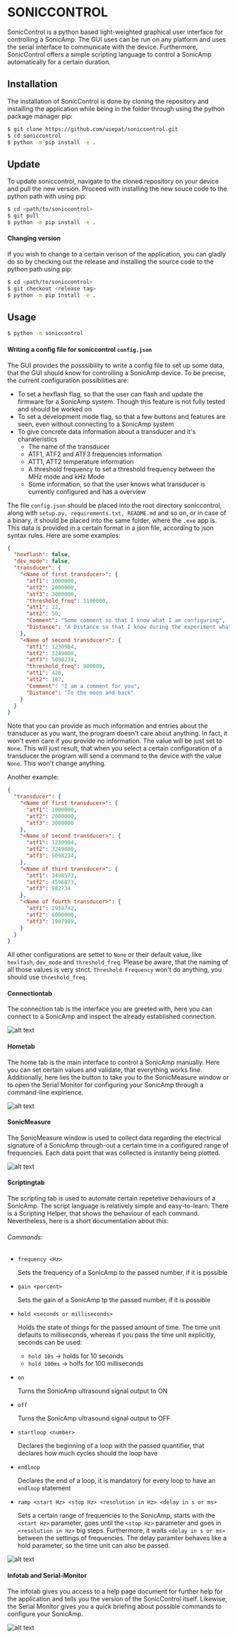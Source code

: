 # SONICCONTROL

SonicControl is a python based light-weighted graphical user interface for controlling a SonicAmp. The GUI uses can be run on any platform and uses the serial interface to communicate with the device. Furthermore, SonicControl offers a simple scripting language to control a SonicAmp automatically for a certain duration.

## Installation

The installation of SonicControl is done by cloning the repository and installing the application while being in the folder through using the python package manager pip:
```bash
$ git clone https://github.com/usepat/soniccontrol.git
$ cd soniccontrol
$ python -m pip install -e .
```

## Update
To update soniccontrol, navigate to the cloned repository on your device and pull the new version. Proceed with installing the new souce code to the python path with using pip:
```bash
$ cd <path/to/soniccontrol>
$ git pull
$ python -m pip install -e .
```

#### Changing version
If you wish to change to a certain verison of the application, you can gladly do so by checking out the release and installing the source code to the python path using pip:
```bash
$ cd <path/to/soniccontrol>
$ git checkout <release tag>
$ python -m pip install -e .
```

## Usage
```bash
$ python -m soniccontrol
```

#### Writing a config file for soniccontrol ``config.json``
The GUI provides the posssibility to write a config file to set up some data, that the GUI should know for controlling a SonicAmp device. To be precise, the current configuration possibilities are:
- To set a hexflash flag, so that the user can flash and update the firmware for a SonicAmp system. Though this feature is not fully tested and should be worked on
- To set a development mode flag, so that a few buttons and features are seen, even without connecting to a SonicAmp system
- To give concrete data information about a transducer and it's charateristics
    - The name of the transducer
    - ATF1, ATF2 and ATF3 frequencies information
    - ATT1, ATT2 temperature information
    - A threshold frequency to set a threshold frequency between the MHz mode and kHz Mode
    - Some information, so that the user knows what transducer is currently configured and has a overview

The file ``config.json`` should be placed into the root directory soniccontrol, along with ``setup.py, requirements.txt, README.md`` and so on, or in case of a binary,
it should be placed into the same folder, where the ``.exe`` app is.
This data is provided in a certain format in a json file, according to json syntax rules. Here are some examples:
```json
{
  "hexflash": false, 
  "dev_mode": false,
  "transducer": {
    "<Name of first transducer>": {
      "atf1": 1000000,
      "atf2": 2000000,
      "atf3": 3000000,
      "threshold_freq": 1100000,
      "att1": 12,
      "att2": 50,
      "Comment": "Some comment so that I know what I am configuring",
      "Distance": "A Distance so that I know during the experiment what to do"
    },
    "<Name of second transducer>": {
      "atf1": 1230984,
      "atf2": 3249080,
      "atf3": 5098234,
      "threshold_freq": 900000,
      "att1": 420,
      "att2": 187,
      "Comment": "I am a comment for you",
      "Distance": "To the moon and back"
    }
  }
}
```
Note that you can provide as much information and entries about the transducer as you want, the program doesn't care about anything.
In fact, it won't even care if you provide no information. The value will be just set to ``None``. This will just result, that when you 
select a certain configuration of a transducer the program will send a command to the device with the value ``None``. This won't change
anything.

Another example:
```json
{
  "transducer": {
    "<Name of first transducer>": {
      "atf1": 1000000,
      "atf2": 2000000,
      "atf3": 3000000
    },
    "<Name of second transducer>": {
      "atf1": 1230984,
      "atf2": 3249080,
      "atf3": 5098234,
    },
    "<Name of third transducer>": {
      "atf1": 3498573,
      "atf2": 4596873,
      "atf3": 982734
    },
    "<Name of fourth transducer>": {
      "atf1": 2938742,
      "atf2": 6000000,
      "atf3": 1987989,
    }
  }
}
```
All other configurations are settet to ``None`` or their default value, like ``hexlfash``, ``dev_mode`` and ``threshold_freq``.
Please be aware, that the naming of all those values is very strict. ``Threshold Frequency`` won't do anything, you should use ``threshold_freq``.

#### Connectiontab
The connection tab is the interface you are greeted with, here you can connect to a SonicAmp and inspect the already established connection.

![alt text](docs/pictures/connectiontab.png)

#### Hometab
The home tab is the main interface to control a SonicAmp manually. Here you can set certain values and validate, that everything works fine. Additionally, here lies the button to take you to the SonicMeasure window or to open the Serial Monitor for configuring your SonicAmp through a command-line expirience.

![alt text](docs/pictures/hometab.png)

#### SonicMeasure
The SonicMeasure window is used to collect data regarding the electrical signature of a SonicAmp through-out a certain time in a configured range of frequencies. Each data point that was collected is instantly being plotted.

![alt text](docs/pictures/sonicmeasure.png)

#### Scriptingtab
The scripting tab is used to automate certain repetetive behaviours of a SonicAmp. The script language is relatively simple and easy-to-learn. There is a Scripting Helper, that shows the behaviour of each command. Nevertheless, here is a short documentation about this:

###### Commands:
- ```frequency <Hz>```
  
  Sets the frequency of a SonicAmp to the passed number, if it is possible

- ```gain <percent>```

  Sets the gain of a SonicAmp tp the passed number, if it is possible

- ```hold <seconds or milliseconds>```
  
  Holds the state of things for the passed amount of time. The time unit defaults to milliseconds, whereas if you pass the time unit explicitly, seconds can be used:
    - ``hold 10s`` -> holds for 10 seconds
    - ``hold 100ms`` -> holfs for 100 milliseconds

- ```on```

  Turns the SonicAmp ultrasound signal output to ON

- ```off```

  Turns the SonicAmp ultrasound signal output to OFF

- ```startloop <number>```

  Declares the beginning of a loop with the passed quantifier, that declares how much cycles should the loop have

- ```endloop```

  Declares the end of a loop, it is mandatory for every loop to have an ``endloop`` statement

- ```ramp <start Hz> <stop Hz> <resolution in Hz> <delay in s or ms>```

  Sets a certain range of frequencies to the SonicAmp, starts with the ``<start Hz>`` parameter, goes until the ``<stop Hz>`` parameter and goes in ``<resolution in Hz>`` big steps. Furthermore, it waits ``<delay in s or ms>`` between the settings of frequencies. The delay paramter behaves like a hold parameter, so the time unit can also be passed.

![alt text](docs/pictures/scriptingtab.png)

#### Infotab and Serial-Monitor
The infotab gives you access to a help page document for further help for the application and tells you the version of the SonicControl itself. Likewise, the Serial Monitor gives you a quick briefing about possible commands to configure your SonicAmp.

![alt text](docs/pictures/infotab_serialmonitor.png)
